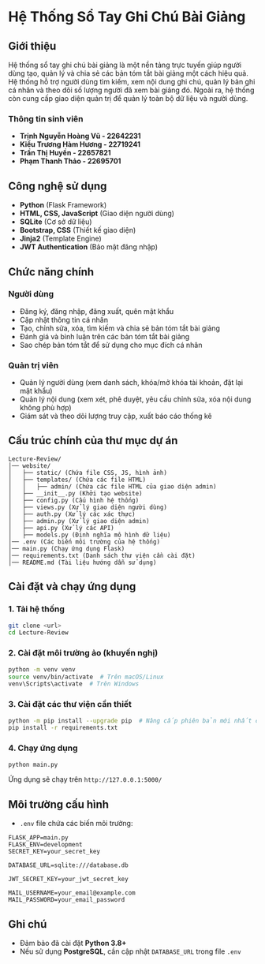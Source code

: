 # Hệ Thống Sổ Tay Ghi Chú Bài Giảng

## Giới thiệu
Hệ thống sổ tay ghi chú bài giảng là một nền tảng trực tuyến giúp người dùng tạo, quản lý và chia sẻ các bản tóm tắt bài giảng một cách hiệu quả. Hệ thống hỗ trợ người dùng tìm kiếm, xem nội dung ghi chú, quản lý bản ghi cá nhân và theo dõi số lượng người đã xem bài giảng đó. Ngoài ra, hệ thống còn cung cấp giao diện quản trị để quản lý toàn bộ dữ liệu và người dùng.

### Thông tin sinh viên
- **Trịnh Nguyễn Hoàng Vũ - 22642231**
- **Kiều Trương Hàm Hương - 22719241**
- **Trần Thị Huyền - 22657821**
- **Phạm Thanh Thảo - 22695701**

## Công nghệ sử dụng
- **Python** (Flask Framework)
- **HTML, CSS, JavaScript** (Giao diện người dùng)
- **SQLite** (Cơ sở dữ liệu)
- **Bootstrap, CSS** (Thiết kế giao diện)
- **Jinja2** (Template Engine)
- **JWT Authentication** (Bảo mật đăng nhập)

## Chức năng chính
### Người dùng
- Đăng ký, đăng nhập, đăng xuất, quên mật khẩu
- Cập nhật thông tin cá nhân
- Tạo, chỉnh sửa, xóa, tìm kiếm và chia sẻ bản tóm tắt bài giảng
- Đánh giá và bình luận trên các bản tóm tắt bài giảng
- Sao chép bản tóm tắt để sử dụng cho mục đích cá nhân

### Quản trị viên
- Quản lý người dùng (xem danh sách, khóa/mở khóa tài khoản, đặt lại mật khẩu)
- Quản lý nội dung (xem xét, phê duyệt, yêu cầu chỉnh sửa, xóa nội dung không phù hợp)
- Giám sát và theo dõi lượng truy cập, xuất báo cáo thống kê

## Cấu trúc chính của thư mục dự án
```
Lecture-Review/
│── website/
│   ├── static/ (Chứa file CSS, JS, hình ảnh)
│   ├── templates/ (Chứa các file HTML)
│   │   ├── admin/ (Chứa các file HTML của giao diện admin)
│   ├── __init__.py (Khởi tạo website)
│   ├── config.py (Cấu hình hệ thống)
│   ├── views.py (Xử lý giao diện người dùng)
│   ├── auth.py (Xử lý các xác thực)
│   ├── admin.py (Xử lý giao diện admin)
│   ├── api.py (Xử lý các API)
│   ├── models.py (Định nghĩa mô hình dữ liệu)
│── .env (Các biến môi trường của hệ thống)
│── main.py (Chạy ứng dụng Flask)
│── requirements.txt (Danh sách thư viện cần cài đặt)
│── README.md (Tài liệu hướng dẫn sử dụng)
```

## Cài đặt và chạy ứng dụng
### 1. Tải hệ thống
```bash
git clone <url>
cd Lecture-Review
```

### 2. Cài đặt môi trường ảo (khuyến nghị)
```bash
python -m venv venv
source venv/bin/activate  # Trên macOS/Linux
venv\Scripts\activate  # Trên Windows
```

### 3. Cài đặt các thư viện cần thiết
```bash
python -m pip install --upgrade pip  # Nâng cấp phiên bản mới nhất của pip
pip install -r requirements.txt
```

### 4. Chạy ứng dụng
```bash
python main.py
```
Ứng dụng sẽ chạy trên `http://127.0.0.1:5000/`

## Môi trường cấu hình
- `.env` file chứa các biến môi trường:
```
FLASK_APP=main.py
FLASK_ENV=development
SECRET_KEY=your_secret_key

DATABASE_URL=sqlite:///database.db

JWT_SECRET_KEY=your_jwt_secret_key

MAIL_USERNAME=your_email@example.com
MAIL_PASSWORD=your_email_password
```

## Ghi chú
- Đảm bảo đã cài đặt **Python 3.8+**
- Nếu sử dụng **PostgreSQL**, cần cập nhật `DATABASE_URL` trong file `.env`
